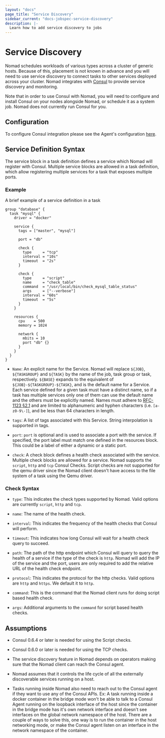 ```yaml
---
layout: "docs"
page_title: "Service Discovery"
sidebar_current: "docs-jobspec-service-discovery"
description: |-
  Learn how to add service discovery to jobs
---
```


# Service Discovery

Nomad schedules workloads of various types across a cluster of generic hosts.
Because of this, placement is not known in advance and you will need to use
service discovery to connect tasks to other services deployed across your
cluster. Nomad integrates with [Consul](https://www.consul.io) to provide
service discovery and monitoring.

Note that in order to use Consul with Nomad, you will need to configure and
install Consul on your nodes alongside Nomad, or schedule it as a system job.
Nomad does not currently run Consul for you.

## Configuration

To configure Consul integration please see the Agent's configuration
[here](/docs/agent/config.html#consul_options).

## Service Definition Syntax

The service block in a task definition defines a service which Nomad will
register with Consul. Multiple service blocks are allowed in a task definition,
which allow registering multiple services for a task that exposes multiple
ports.

### Example

A brief example of a service definition in a task

```hcl
group "database" {
  task "mysql" {
    driver = "docker"

    service {
      tags = ["master", "mysql"]

      port = "db"

      check {
        type     = "tcp"
        interval = "10s"
        timeout  = "2s"
      }

      check {
        type     = "script"
        name     = "check_table"
        command  = "/usr/local/bin/check_mysql_table_status"
        args     = ["--verbose"]
        interval = "60s"
        timeout  = "5s"
      }
    }

    resources {
      cpu    = 500
      memory = 1024

      network {
        mbits = 10
        port "db" {}
      }
    }
  }
}
```

* `Name`: An explicit name for the Service. Nomad will replace `${JOB}`,
  `${TASKGROUP}` and `${TASK}` by the name of the job, task group or task,
  respectively. `${BASE}` expands to the equivalent of
  `${JOB}-${TASKGROUP}-${TASK}`, and is the default name for a Service.
  Each service defined for a given task must have a distinct name, so if
  a task has multiple services only one of them can use the default name
  and the others must be explicitly named. Names must adhere to
  [RFC-1123 §2.1](https://tools.ietf.org/html/rfc1123#section-2) and are
  limited to alphanumeric and hyphen characters (i.e. `[a-z0-9\-]`), and be
  less than 64 characters in length.

* `tags`: A list of tags associated with this Service. String interpolation is
  supported in tags.

* `port`: `port` is optional and is used to associate a port with the service.
  If specified, the port label must match one defined in the resources block.
  This could be a label of either a dynamic or a static port.

* `check`: A check block defines a health check associated with the service.
  Multiple check blocks are allowed for a service. Nomad supports the `script`,
  `http` and `tcp` Consul Checks. Script checks are not supported for the qemu
  driver since the Nomad client doesn't have access to the file system of a
  task using the Qemu driver.

### Check Syntax

* `type`: This indicates the check types supported by Nomad. Valid options are
  currently `script`, `http` and `tcp`.

* `name`: The name of the health check.

* `interval`: This indicates the frequency of the health checks that Consul will
  perform.

* `timeout`: This indicates how long Consul will wait for a health check query
  to succeed.

* `path`: The path of the http endpoint which Consul will query to query the
  health of a service if the type of the check is `http`. Nomad will add the IP
  of the service and the port, users are only required to add the relative URL
  of the health check endpoint.

* `protocol`: This indicates the protocol for the http checks. Valid options
  are `http` and `https`. We default it to `http`.

* `command`: This is the command that the Nomad client runs for doing script based
  health check.

* `args`: Additional arguments to the `command` for script based health checks.

## Assumptions

* Consul 0.6.4 or later is needed for using the Script checks.

* Consul 0.6.0 or later is needed for using the TCP checks.

* The service discovery feature in Nomad depends on operators making sure that
  the Nomad client can reach the Consul agent.

* Nomad assumes that it controls the life cycle of all the externally
  discoverable services running on a host.

* Tasks running inside Nomad also need to reach out to the Consul agent if
  they want to use any of the Consul APIs. Ex: A task running inside a docker
  container in the bridge mode won't be able to talk to a Consul Agent running
  on the loopback interface of the host since the container in the bridge mode
  has it's own network interface and doesn't see interfaces on the global
  network namespace of the host. There are a couple of ways to solve this, one
  way is to run the container in the host networking mode, or make the Consul
  agent listen on an interface in the network namespace of the container.
